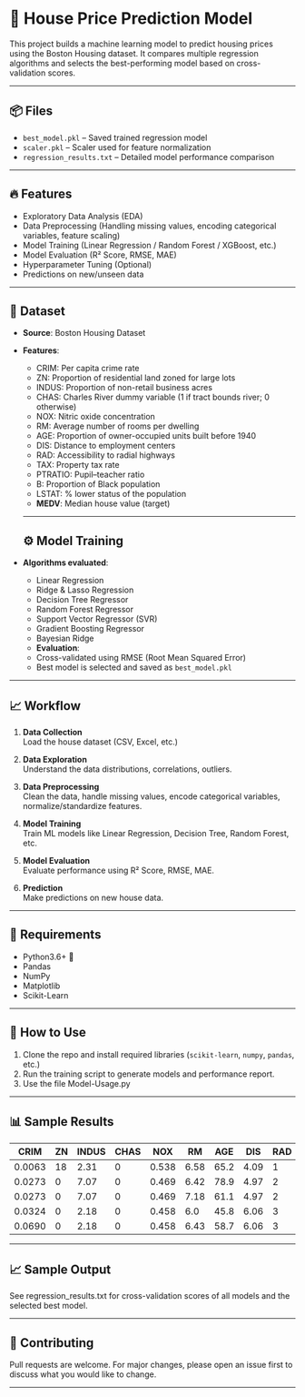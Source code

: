 # 🏡 House Price Prediction Model

This project builds a machine learning model to predict housing prices using the Boston Housing dataset. It compares multiple regression algorithms and selects the best-performing model based on cross-validation scores.

---

## 📦 Files

- `best_model.pkl` – Saved trained regression model
- `scaler.pkl` – Scaler used for feature normalization
- `regression_results.txt` – Detailed model performance comparison

---

## 🔥 Features

- Exploratory Data Analysis (EDA)
- Data Preprocessing (Handling missing values, encoding categorical variables, feature scaling)
- Model Training (Linear Regression / Random Forest / XGBoost, etc.)
- Model Evaluation (R² Score, RMSE, MAE)
- Hyperparameter Tuning (Optional)
- Predictions on new/unseen data

---

## 📂 Dataset

- **Source**: Boston Housing Dataset
- **Features**:
  - CRIM: Per capita crime rate
  - ZN: Proportion of residential land zoned for large lots
  - INDUS: Proportion of non-retail business acres
  - CHAS: Charles River dummy variable (1 if tract bounds river; 0 otherwise)
  - NOX: Nitric oxide concentration
  - RM: Average number of rooms per dwelling
  - AGE: Proportion of owner-occupied units built before 1940
  - DIS: Distance to employment centers
  - RAD: Accessibility to radial highways
  - TAX: Property tax rate
  - PTRATIO: Pupil–teacher ratio
  - B: Proportion of Black population
  - LSTAT: % lower status of the population
  - **MEDV**: Median house value (target)

  ---
  ## ⚙️ Model Training

- **Algorithms evaluated**:
  - Linear Regression
  - Ridge & Lasso Regression
  - Decision Tree Regressor
  - Random Forest Regressor
  - Support Vector Regressor (SVR)
  - Gradient Boosting Regressor
  - Bayesian Ridge
  - **Evaluation**:
  - Cross-validated using RMSE (Root Mean Squared Error)
  - Best model is selected and saved as `best_model.pkl`

---

  
## 📈 Workflow

1. **Data Collection**  
   Load the house dataset (CSV, Excel, etc.)

2. **Data Exploration**  
   Understand the data distributions, correlations, outliers.

3. **Data Preprocessing**  
   Clean the data, handle missing values, encode categorical variables, normalize/standardize features.

4. **Model Training**  
   Train ML models like Linear Regression, Decision Tree, Random Forest, etc.

5. **Model Evaluation**  
   Evaluate performance using R² Score, RMSE, MAE.

6. **Prediction**  
   Make predictions on new house data.

---

## 🧠 Requirements

- Python3.6+ 🐍
- Pandas
- NumPy
- Matplotlib 
- Scikit-Learn

---

## 🚀 How to Use

1. Clone the repo and install required libraries (`scikit-learn`, `numpy`, `pandas`, etc.)
2. Run the training script to generate models and performance report.
3. Use the file Model-Usage.py
---

## 📊 Sample Results

| CRIM   | ZN  | INDUS | CHAS | NOX  | RM   | AGE  | DIS  | RAD | TAX | PTRATIO | B      | LSTAT | MEDV |
|--------|-----|-------|------|------|------|------|------|-----|-----|----------|--------|--------|------|
| 0.0063 | 18  | 2.31  | 0    | 0.538| 6.58 | 65.2 | 4.09 | 1   | 296 | 15.3     | 396.9  | 4.98   | 24.0 |
| 0.0273 | 0   | 7.07  | 0    | 0.469| 6.42 | 78.9 | 4.97 | 2   | 242 | 17.8     | 396.9  | 9.14   | 21.6 |
| 0.0273 | 0   | 7.07  | 0    | 0.469| 7.18 | 61.1 | 4.97 | 2   | 242 | 17.8     | 392.8  | 4.03   | 34.7 |
| 0.0324 | 0   | 2.18  | 0    | 0.458| 6.0  | 45.8 | 6.06 | 3   | 222 | 18.7     | 394.6  | 5.21   | 33.4 |
| 0.0690 | 0   | 2.18  | 0    | 0.458| 6.43 | 58.7 | 6.06 | 3   | 222 | 18.7     | 396.9  | 5.91   | 36.2 |


---

## 📈 Sample Output
See regression_results.txt for cross-validation scores of all models and the selected best model.

---

## 🤝 Contributing

Pull requests are welcome. For major changes, please open an issue first to discuss what you would like to change.

---
